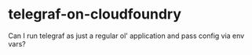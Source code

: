 # telegraf-on-cloudfoundry
Can I run telegraf as just a regular ol' application and pass config via env vars?
